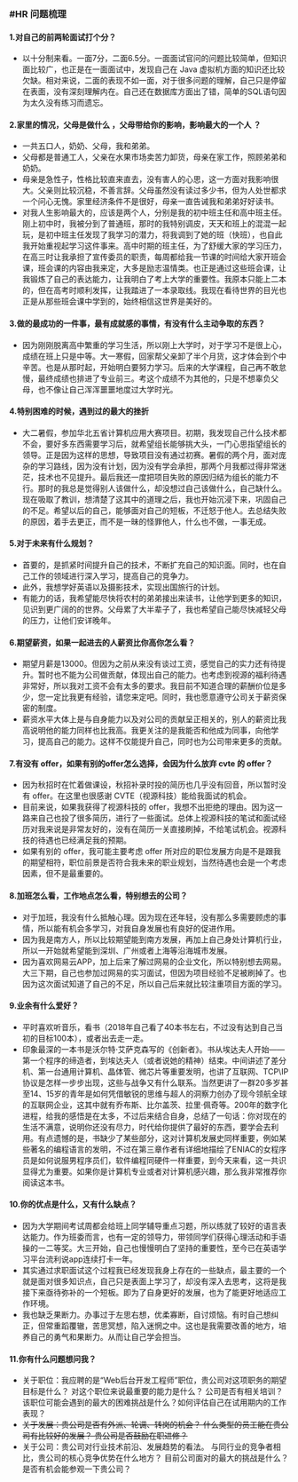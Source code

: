 ### #HR 问题梳理

#### 1.对自己的前两轮面试打个分？

- 以十分制来看。一面7分，二面6.5分。一面面试官问的问题比较简单，但知识面比较广，也正是在一面面试中，发现自己在 Java 虚拟机方面的知识还比较欠缺。相对来说，二面的表现不如一面，对于很多问题的理解，自己只是停留在表面，没有深刻理解内在。自己还在数据库方面出了错，简单的SQL语句因为太久没有练习而遗忘。

#### 2.家里的情况，父母是做什么 ，父母带给你的影响，影响最大的一个人 ？

- 一共五口人，奶奶、父母，我和弟弟。
- 父母都是普通工人，父亲在水果市场卖苦力卸货，母亲在家工作，照顾弟弟和奶奶。
- 母亲是急性子，性格比较直来直去，没有害人的心思，这一方面对我影响很大。父亲则比较沉稳，不善言辞。父母虽然没有读过多少书，但为人处世都求一个问心无愧。家里经济条件不是很好，母亲一直告诫我和弟弟好好读书。
- 对我人生影响最大的，应该是两个人，分别是我的初中班主任和高中班主任。刚上初中时，我被分到了普通班，那时的我特别调皮，天天和班上的混混一起玩，是初中班主任发现了我学习的潜力，将我调到了她的班（快班），也自此我开始重视起学习这件事来。高中时期的班主任，为了舒缓大家的学习压力，在高三时让我承担了宣传委员的职责，每周都给我一节课的时间给大家开班会课，班会课的内容由我来定，大多是励志温情类。也正是通过这些班会课，让我锻炼了自己的表达能力，让我明白了考上大学的重要性。我原本只能上二本的，但在高考时顺利发挥，让我踏进了一本录取线。我现在看待世界的目光也正是从那些班会课中学到的，始终相信这世界是美好的。

#### 3.做的最成功的一件事，最有成就感的事情，有没有什么主动争取的东西？

- 因为刚刚脱离高中繁重的学习生活，所以刚上大学时，对于学习不是很上心，成绩在班上只是中等。大一寒假，回家帮父亲卸了半个月货，这才体会到个中辛苦。也是从那时起，开始明白要努力学习。后来的大学课程，自己再不敢怠慢，最终成绩也排进了专业前三。考这个成绩不为其他的，只是不想辜负父母，也不像让自己浑浑噩噩地度过大学时光。

#### 4.特别困难的时候，遇到过的最大的挫折

- 大二暑假，参加华北五省计算机应用大赛项目。初期，我发现自己什么技术都不会，要好多东西需要学习后，就希望组长能够挑大头，一门心思指望组长的领导。正是因为这样的思想，导致项目没有通过初赛。暑假的两个月，面对庞杂的学习路线，因为没有计划，因为没有学会承担，那两个月我都过得非常迷茫，技术也不见提升。最后我还一度把项目失败的原因归结为组长的能力不行。那时的我总是觉得别人该做什么，却没想过自己该做什么，自己缺什么。现在吸取了教训，想清楚了这其中的道理之后，我也开始沉浸下来，巩固自己的不足。希望以后的自己，能够面对自己的短板，不迁怒于他人。去总结失败的原因，着手去更正，而不是一昧的怪罪他人，什么也不做，一事无成。

#### 5.对于未来有什么规划？

- 首要的，是抓紧时间提升自己的技术，不断扩充自己的知识面。同时，也在自己工作的领域进行深入学习，提高自己的竞争力。
- 此外，我想学好英语以及摄影技术，实现出国旅行的计划。
- 有能力的话，我希望能尽快将农村的弟弟接出来读书，让他学到更多的知识，见识到更广阔的的世界。父母累了大半辈子了，我也希望自己能尽快减轻父母的压力，让他们安详晚年。

#### 6.期望薪资，如果一起进去的人薪资比你高你怎么看？

- 期望月薪是13000。但因为之前从来没有谈过工资，感觉自己的实力还有待提升。暂时也不能为公司做贡献，体现出自己的能力。也考虑到视源的福利待遇非常好，所以我对工资不会有太多的要求。我目前不知道合理的薪酬价位是多少，您一定比我更有经验，请您来定吧。同时，我也愿意遵守公司关于薪资保密的制度。
- 薪资水平大体上是与自身能力以及对公司的贡献呈正相关的，别人的薪资比我高说明他的能力同样也比我高。我更关注的是我能否和他成为同事，向他学习，提高自己的能力。这样不仅能提升自己，同时也为公司带来更多的贡献。

#### 7.有没有 offer，如果有别的offer怎么选择，会因为什么放弃 cvte 的 offer？

- 因为秋招时在忙着做课设，秋招补录时投的简历也几乎没有回音，所以暂时没有 offer。在这里也很感谢 CVTE（视源科技）能给我面试的机会。
- 目前来说，如果我获得了视源科技的 offer，我想不出拒绝的理由。因为这一路来自己也投了很多简历，进行了一些面试。总体上视源科技的笔试和面试经历对我来说是非常友好的，没有在简历一关直接刷掉，不给笔试机会。视源科技的待遇也已经满足我的预期。
- 如果有别的 offer，我可能主要考虑 offer 所对应的职位发展方向是不是跟我的期望相符，职位前景是否符合我未来的职业规划，当然待遇也会是一个考虑因素，但不是最重要的。

#### 8.加班怎么看，工作地点怎么看，特别想去的公司？

- 对于加班，我没有什么抵触心理。因为现在还年轻，没有那么多需要顾虑的事情，所以能有机会多学习，对我自身发展也有良好的促进作用。
- 因为我是南方人，所以比较期望能到南方发展，再加上自己身处计算机行业，所以一开始就希望能到深圳、广州或者上海等沿海城市发展。
- 因为喜欢网易云APP，加上后来了解过网易的企业文化，所以特别想去网易。大三下期，自己也参加过网易的实习面试，但因为项目经验不足被刷掉了。也因为这次面试知道了自己的不足，所以自己后来就比较注重项目方面的学习。

#### 9.业余有什么爱好？

- 平时喜欢听音乐，看书（2018年自己看了40本书左右，不过没有达到自己当初的目标100本），或者出去走一走。
- 印象最深的一本书是沃尔特·艾萨克森写的《创新者》。书从埃达夫人开始——第一个程序的缔造者，到埃达夫人（或者说她的精神）结束。中间讲述了差分机、第一台通用计算机、晶体管、微芯片等重要发明，也讲了互联网、TCP\IP协议是怎样一步步出现，这些与战争又有什么联系。当然更讲了一群20多岁甚至14、15岁的青年是如何凭借敏锐的思维与超人的洞察力创办了现今领航全球的互联网企业，这其中就有乔布斯、比尔盖茨、拉里·佩奇等。200年的数字化进程，给我的感悟是在太多，不过后来结合自身，总结了一句话：你对现在的生活不满意，说明你还没有尽力，时代给你提供了最好的东西，要学会去利用。有点遗憾的是，书缺少了某些部分，这对计算机发展史同样重要，例如某些著名的编程语言的发明，不过在第三章作者有详细地描绘了ENIAC的女程序员是如何说服男程序员们，软件编程同硬件一样重要，到今天来看，这一共识显得尤为重要。如果你是计算机专业或者对计算机感兴趣，那么我非常推荐你阅读这本书。

#### 10.你的优点是什么，又有什么缺点？

- 因为大学期间考试周都会给班上同学辅导重点习题，所以练就了较好的语言表达能力。作为班委而言，也有一定的领导力，带领同学们获得心理活动和手语操的一二等奖。大三开始，自己也慢慢明白了坚持的重要性，至今已在英语学习平台流利说app连续打卡一年。
- 其实通过求职面试这个过程我已经发现我身上存在的一些缺点，最主要的一个就是面对很多知识点，自己只是表面上学习了，却没有深入去思考，这将是我接下来亟待弥补的一个短板。即为了自身更好的发展，也为了能更好地适应工作环境。
- 我也缺乏果断力。办事过于左思右想，优柔寡断，自讨烦恼。有时自己想纠正，但常重蹈覆辙，苦思冥想，陷入迷惘之中。这也是我需要改善的地方，培养自己的勇气和果断力。从而让自己学会担当。

#### 11.你有什么问题想问我？

- 关于职位：我应聘的是“Web后台开发工程师”职位，贵公司对这项职务的期望目标是什么？ 对这个职位来说最重要的能力是什么？ 公司是否有相关培训？该职位可能会遇到的最大的困难挑战是什么？如何评估自己在试用期内的工作表现？
- ~~关于发展：贵公司是否有外派、轮调、转岗的机会？ 什么类型的员工能在贵公司有比较好的发展？ 贵公司是否鼓励在职进修？~~
- 关于公司：贵公司对行业技术前沿、发展趋势的看法。 与同行业的竞争者相比，贵公司的核心竞争优势在什么地方？  目前公司面对的最大的挑战是什么？ 是否有机会能参观一下贵公司？
